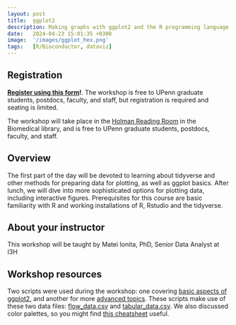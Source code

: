 ```yaml
---
layout: post
title:  ggplot2
description: Making graphs with ggplot2 and the R programming language.
date:   2024-04-23 15:01:35 +0300
image:  '/images/ggplot_hex.png'
tags:   [R/Bioconductor, dataviz]
---
```


## Registration

**[Register using this form](https://forms.gle/1vdXpJsBnshLfnVn6)!**.  The workshop is free to UPenn graduate students, postdocs, faculty, and staff, but registration is required and seating is limited.

The workshop will take place in the [Holman Reading Room](https://www.library.upenn.edu/holman) in the Biomedical library, and is free to UPenn graduate students, postdocs, faculty, and staff.

## Overview

The first part of the day will be devoted to learning about tidyverse and other methods for preparing data for plotting, as well as ggplot basics. After lunch, we will dive into more sophisticated options for plotting data, including interactive figures. Prerequisites for this course are basic familiarity with R and working installations of R, Rstudio and the tidyverse.

## About your instructor

This workshop will be taught by Matei Ionita, PhD, Senior Data Analyst at I3H

## Workshop resources

Two scripts were used during the workshop: one covering [basic aspects of ggplot2](https://gemini-series.netlify.app/code/basics.R), and another for more [advanced topics](https://gemini-series.netlify.app/code/advanced.R).  These scripts make use of these two data files: [flow_data.csv](https://gemini-series.netlify.app/code/flow_data.csv) and [tabular_data.csv](https://gemini-series.netlify.app/code/tabular_data.csv).  We also discussed color palettes, so you might find [this cheatsheet](https://gemini-series.netlify.app/code/colorPaletteCheatsheet.pdf) useful.

